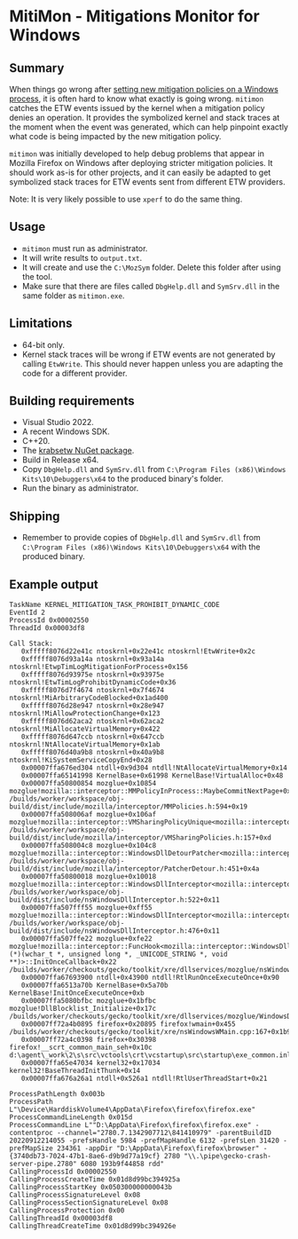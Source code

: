 MitiMon - Mitigations Monitor for Windows
=========================================

Summary
-------

When things go wrong after [setting new mitigation policies on a Windows process](https://learn.microsoft.com/en-us/windows/win32/api/processthreadsapi/nf-processthreadsapi-setprocessmitigationpolicy), it is often hard to know what exactly is going wrong.
`mitimon` catches the ETW events issued by the kernel when a mitigation policy denies an operation.
It provides the symbolized kernel and stack traces at the moment when the event was generated, which can help pinpoint exactly what code is being impacted by the new mitigation policy.

`mitimon` was initially developed to help debug problems that appear in Mozilla Firefox on Windows after deploying stricter mitigation policies.
It should work as-is for other projects, and it can easily be adapted to get symbolized stack traces for ETW events sent from different ETW providers.

Note: It is very likely possible to use `xperf` to do the same thing.

Usage
-----

- `mitimon` must run as administrator.
- It will write results to `output.txt`.
- It will create and use the `C:\MozSym` folder. Delete this folder after using the tool.
- Make sure that there are files called `DbgHelp.dll` and `SymSrv.dll` in the same folder as `mitimon.exe`.

Limitations
-----------

- 64-bit only.
- Kernel stack traces will be wrong if ETW events are not generated by calling `EtwWrite`. This should never happen unless you are adapting the code for a different provider.

Building requirements
---------------------

- Visual Studio 2022.
- A recent Windows SDK.
- C++20.
- The [krabsetw NuGet package](https://www.nuget.org/packages/Microsoft.O365.Security.Krabsetw/).
- Build in Release x64.
- Copy `DbgHelp.dll` and `SymSrv.dll` from `C:\Program Files (x86)\Windows Kits\10\Debuggers\x64` to the produced binary's folder.
- Run the binary as administrator.

Shipping
--------

- Remember to provide copies of `DbgHelp.dll` and `SymSrv.dll` from `C:\Program Files (x86)\Windows Kits\10\Debuggers\x64` with the produced binary.

Example output
--------------

```
TaskName KERNEL_MITIGATION_TASK_PROHIBIT_DYNAMIC_CODE
EventId 2
ProcessId 0x00002550
ThreadId 0x00003df8

Call Stack:
   0xfffff8076d22e41c ntoskrnl+0x22e41c ntoskrnl!EtwWrite+0x2c
   0xfffff8076d93a14a ntoskrnl+0x93a14a ntoskrnl!EtwpTimLogMitigationForProcess+0x156
   0xfffff8076d93975e ntoskrnl+0x93975e ntoskrnl!EtwTimLogProhibitDynamicCode+0x36
   0xfffff8076d7f4674 ntoskrnl+0x7f4674 ntoskrnl!MiArbitraryCodeBlocked+0x1ad400
   0xfffff8076d28e947 ntoskrnl+0x28e947 ntoskrnl!MiAllowProtectionChange+0x123
   0xfffff8076d62aca2 ntoskrnl+0x62aca2 ntoskrnl!MiAllocateVirtualMemory+0x422
   0xfffff8076d647ccb ntoskrnl+0x647ccb ntoskrnl!NtAllocateVirtualMemory+0x1ab
   0xfffff8076d40a9b8 ntoskrnl+0x40a9b8 ntoskrnl!KiSystemServiceCopyEnd+0x28
   0x00007ffa676ed304 ntdll+0x9d304 ntdll!NtAllocateVirtualMemory+0x14
   0x00007ffa65141998 KernelBase+0x61998 KernelBase!VirtualAlloc+0x48
   0x00007ffa50800854 mozglue+0x10854 mozglue!mozilla::interceptor::MMPolicyInProcess::MaybeCommitNextPage+0x94 /builds/worker/workspace/obj-build/dist/include/mozilla/interceptor/MMPolicies.h:594+0x19
   0x00007ffa508006af mozglue+0x106af mozglue!mozilla::interceptor::VMSharingPolicyUnique<mozilla::interceptor::MMPolicyInProcess>::GetNextTrampoline+0x2f /builds/worker/workspace/obj-build/dist/include/mozilla/interceptor/VMSharingPolicies.h:157+0xd
   0x00007ffa508004c8 mozglue+0x104c8 mozglue!mozilla::interceptor::WindowsDllDetourPatcher<mozilla::interceptor::VMSharingPolicyShared>::AddHook+0xf8 /builds/worker/workspace/obj-build/dist/include/mozilla/interceptor/PatcherDetour.h:451+0x4a
   0x00007ffa50800018 mozglue+0x10018 mozglue!mozilla::interceptor::WindowsDllInterceptor<mozilla::interceptor::VMSharingPolicyShared>::AddDetour+0x48 /builds/worker/workspace/obj-build/dist/include/nsWindowsDllInterceptor.h:522+0x11
   0x00007ffa507fff55 mozglue+0xff55 mozglue!mozilla::interceptor::WindowsDllInterceptor<mozilla::interceptor::VMSharingPolicyShared>::AddDetour+0x115 /builds/worker/workspace/obj-build/dist/include/nsWindowsDllInterceptor.h:476+0x11
   0x00007ffa507ffe22 mozglue+0xfe22 mozglue!mozilla::interceptor::FuncHook<mozilla::interceptor::WindowsDllInterceptor<mozilla::interceptor::VMSharingPolicyShared>,long (*)(wchar_t *, unsigned long *, _UNICODE_STRING *, void **)>::InitOnceCallback+0x22 /builds/worker/checkouts/gecko/toolkit/xre/dllservices/mozglue/nsWindowsDllInterceptor.h:203+0x0
   0x00007ffa67693900 ntdll+0x43900 ntdll!RtlRunOnceExecuteOnce+0x90
   0x00007ffa6513a70b KernelBase+0x5a70b KernelBase!InitOnceExecuteOnce+0xb
   0x00007ffa5080bfbc mozglue+0x1bfbc mozglue!DllBlocklist_Initialize+0x17c /builds/worker/checkouts/gecko/toolkit/xre/dllservices/mozglue/WindowsDllBlocklist.cpp:633+0x0
   0x00007ff72a4b0895 firefox+0x20895 firefox!wmain+0x455 /builds/worker/checkouts/gecko/toolkit/xre/nsWindowsWMain.cpp:167+0x1b9
   0x00007ff72a4c0398 firefox+0x30398 firefox!__scrt_common_main_seh+0x10c d:\agent\_work\2\s\src\vctools\crt\vcstartup\src\startup\exe_common.inl:288+0x22
   0x00007ffa65e47034 kernel32+0x17034 kernel32!BaseThreadInitThunk+0x14
   0x00007ffa676a26a1 ntdll+0x526a1 ntdll!RtlUserThreadStart+0x21

ProcessPathLength 0x003b
ProcessPath L"\Device\HarddiskVolume4\AppData\Firefox\firefox\firefox.exe"
ProcessCommandLineLength 0x015d
ProcessCommandLine L""D:\AppData\Firefox\firefox\firefox.exe" -contentproc --channel="2780.7.1342907712\841410979" -parentBuildID 20220912214055 -prefsHandle 5984 -prefMapHandle 6132 -prefsLen 31420 -prefMapSize 234361 -appDir "D:\AppData\Firefox\firefox\browser" - {3740db73-7024-47b1-8ae6-d9b9d77a19cf} 2780 "\\.\pipe\gecko-crash-server-pipe.2780" 6080 193b9f44858 rdd"
CallingProcessId 0x00002550
CallingProcessCreateTime 0x01d8d99bc394925a
CallingProcessStartKey 0x050300000000043b
CallingProcessSignatureLevel 0x08
CallingProcessSectionSignatureLevel 0x08
CallingProcessProtection 0x00
CallingThreadId 0x00003df8
CallingThreadCreateTime 0x01d8d99bc394926e
```
